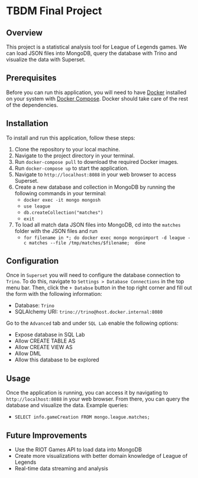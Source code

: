 # TBDM Final Project

## Overview
This project is a statistical analysis tool for League of Legends games. We can load JSON files into MongoDB, query the database with Trino and visualize the data with Superset.

## Prerequisites
Before you can run this application, you will need to have [Docker](https://docs.docker.com/get-docker/) installed on your system with [Docker Compose](https://docs.docker.com/compose/install/). Docker should take care of the rest of the dependencies.

## Installation
To install and run this application, follow these steps:
1. Clone the repository to your local machine.
2. Navigate to the project directory in your terminal.
3. Run `docker-compose pull` to download the required Docker images.
4. Run `docker-compose up` to start the application.
5. Navigate to `http://localhost:8088` in your web browser to access Superset.
6. Create a new database and collection in MongoDB by running the following commands in your terminal:
    - `docker exec -it mongo mongosh`
    - `use league`
    - `db.createCollection("matches")`
    - `exit`
7. To load all match data JSON files into MongoDB, cd into the `matches` folder with the JSON files and run 
    - `for filename in *; do docker exec mongo mongoimport -d league -c matches --file /tmp/matches/$filename;  done`

## Configuration
Once in `Superset` you will need to configure the database connection to `Trino`. To do this, navigate to `Settings > Database Connections` in the top menu bar. Then, click the `+ Databse` button in the top right corner and fill out the form with the following information:
- Database: `Trino`
- SQLAlchemy URI: `trino://trino@host.docker.internal:8080`

Go to the `Advanced` tab and under `SQL Lab` enable the following options:
- Expose database in SQL Lab
- Allow CREATE TABLE AS
- Allow CREATE VIEW AS
- Allow DML
- Allow this database to be explored


## Usage
Once the application is running, you can access it by navigating to `http://localhost:8088` in your web browser. From there, you can query the database and visualize the data.
Example queries:
- `SELECT info.gameCreation FROM mongo.league.matches;`

## Future Improvements
- Use the RIOT Games API to load data into MongoDB
- Create more visualizations with better domain knowledge of League of Legends
- Real-time data streaming and analysis
